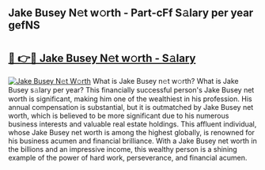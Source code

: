 ## Jake Busey N𝚎t w𝚘rth - Part-cFf S𝚊lary per year gefNS

# <h2><a href="http://gc48onq.nevu.top/?p=Jake+Busey">🔗 👉🔴 Jake Busey N𝚎t w𝚘rth - S𝚊lary</a></h2>

[![Jake Busey N𝚎t W𝚘rth](https://i.imgur.com/Oavwk0R.jpeg)](http://gc48onq.nevu.top/?p=Jake+Busey)
What is Jake Busey n𝚎t w𝚘rth? What is Jake Busey s𝚊lary per year?
This financially successful person's Jake Busey net worth is significant, making him one of the wealthiest in his profession. His annual compensation is substantial, but it is outmatched by Jake Busey net worth, which is believed to be more significant due to his numerous business interests and valuable real estate holdings. This affluent individual, whose Jake Busey net worth is among the highest globally, is renowned for his business acumen and financial brilliance. With a Jake Busey net worth in the billions and an impressive income, this wealthy person is a shining example of the power of hard work, perseverance, and financial acumen.
